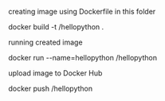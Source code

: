 creating image using Dockerfile in this folder

docker build -t <DockerID>/hellopython .


running created image

docker run --name=hellopython <DockerID>/hellopython



upload image to Docker Hub

docker push <DockerID>/hellopython